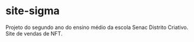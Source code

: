 # site-sigma
Projeto do segundo ano do ensino médio da escola Senac Distrito Criativo. <br>
Site de vendas de NFT.
